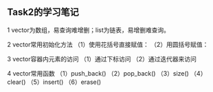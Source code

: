 ## Task2的学习笔记

1 vector为数组，易查询难增删；list为链表，易增删难查询。

2 vector常用初始化方法
（1）使用花括号直接赋值：
（2）用圆括号赋值：

3 vector容器内元素的访问
（1）通过下标访问
（2）通过迭代器来访问

4 vector常用函数
（1）push_back()
（2）pop_back()
（3）size()
（4）clear()
（5）insert()
（6）erase()